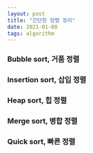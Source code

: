 ```yaml
---
layout: post
title: "간단한 정렬 정리"
date: 2021-01-08
tags: algorithm
---
```


### Bubble sort, 거품 정렬
### Insertion sort, 삽입 정렬
### Heap sort, 힙 정렬
### Merge sort, 병합 정렬
### Quick sort, 빠른 정렬
